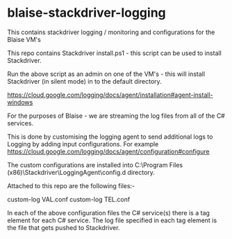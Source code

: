 # blaise-stackdriver-logging
This contains stackdriver logging / monitoring and configurations for the Blaise VM's

This repo contains Stackdriver install.ps1 - this script can be used to install Stackdriver.

Run the above script as an admin on one of the VM's - this will install Stackdriver (in silent mode) in to the default directory. 

https://cloud.google.com/logging/docs/agent/installation#agent-install-windows



For the purposes of Blaise - we are streaming the log files from all of the C# services.

This is done by customising the logging agent to send additional logs to Logging by adding input configurations. For example https://cloud.google.com/logging/docs/agent/configuration#configure

The custom configurations are installed into C:\Program Files (x86)\Stackdriver\LoggingAgent\config.d directory. 

Attached to this repo are the following files:-

custom-log VAL.conf
custom-log TEL.conf

In each of the above configuration files the C# service(s) there is a <source> tag element for each C# service.  The log file specified in each <source> tag element is the file that gets
pushed to Stackdriver. 


